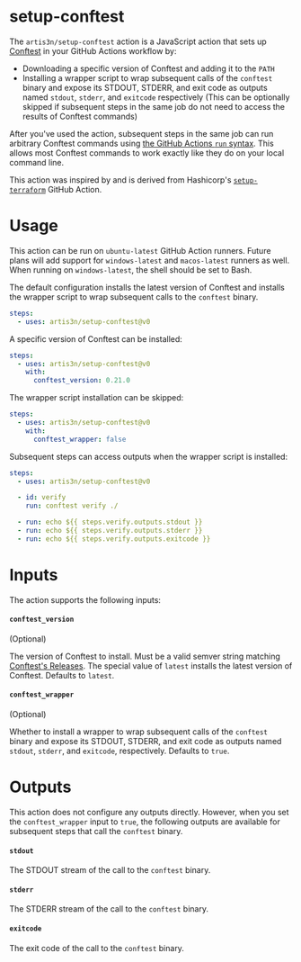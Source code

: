# setup-conftest

The `artis3n/setup-conftest` action is a JavaScript action that sets up [Conftest](https://conftest.dev) in your GitHub Actions workflow by:
- Downloading a specific version of Conftest and adding it to the `PATH`
- Installing a wrapper script to wrap subsequent calls of the `conftest` binary and expose its STDOUT, STDERR, and exit code as outputs named `stdout`, `stderr`, and `exitcode` respectively (This can be optionally skipped if subsequent steps in the same job do not need to access the results of Conftest commands)

After you've used the action, subsequent steps in the same job can run arbitrary Conftest commands using [the GitHub Actions `run` syntax](https://help.github.com/en/actions/reference/workflow-syntax-for-github-actions#jobsjob_idstepsrun).
This allows most Conftest commands to work exactly like they do on your local command line.

This action was inspired by and is derived from Hashicorp's [`setup-terraform`](https://github.com/hashicorp/setup-terraform) GitHub Action.

# Usage

This action can be run on `ubuntu-latest` GitHub Action runners.
Future plans will add support for `windows-latest` and `macos-latest` runners as well.
When running on `windows-latest`, the shell should be set to Bash.

The default configuration installs the latest version of Conftest and installs the wrapper script to wrap subsequent calls to the `conftest` binary.

```yaml
steps:
  - uses: artis3n/setup-conftest@v0
```

A specific version of Conftest can be installed:

```yaml
steps:
  - uses: artis3n/setup-conftest@v0
    with:
      conftest_version: 0.21.0
```

The wrapper script installation can be skipped:

```yaml
steps:
  - uses: artis3n/setup-conftest@v0
    with:
      conftest_wrapper: false
```

Subsequent steps can access outputs when the wrapper script is installed:

```yaml
steps:
  - uses: artis3n/setup-conftest@v0

  - id: verify
    run: conftest verify ./

  - run: echo ${{ steps.verify.outputs.stdout }}
  - run: echo ${{ steps.verify.outputs.stderr }}
  - run: echo ${{ steps.verify.outputs.exitcode }}
```

# Inputs

The action supports the following inputs:

#### `conftest_version`

(Optional)

The version of Conftest to install.
Must be a valid semver string matching [Conftest's Releases](https://github.com/open-policy-agent/conftest/releases).
The special value of `latest` installs the latest version of Conftest.
Defaults to `latest`.

#### `conftest_wrapper`

(Optional)

Whether to install a wrapper to wrap subsequent calls of the `conftest` binary and expose its STDOUT, STDERR, and exit code as outputs named `stdout`, `stderr`, and `exitcode`, respectively.
Defaults to `true`.

# Outputs

This action does not configure any outputs directly.
However, when you set the `conftest_wrapper` input to `true`, the following outputs are available for subsequent steps that call the `conftest` binary.

#### `stdout`

The STDOUT stream of the call to the `conftest` binary.

#### `stderr`

The STDERR stream of the call to the `conftest` binary.

#### `exitcode`

The exit code of the call to the `conftest` binary.
